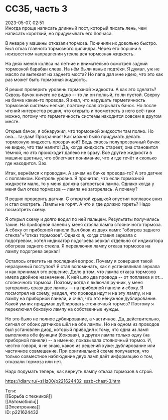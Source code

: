 ССЗБ, часть 3
==============

   
 2023-05-07, 02:51   
   Иногда проще написать длинный пост, который писать лень, чем написать короткий, но придумывать его полчаса.   
   
 В январе у машины отказали тормоза. Починили их довольно быстро. Был отказ главного тормозного цилиндра. Через его поршни в неизвестном направлении утекла вся тормозная жидкость.   
   
 На днях менял колёса на летние и внимательно осмотрел задний тормозной барабан слева. На нём были явные подтёки. Я думал, уж не масло ли вытекает из заднего моста? Но папа дал мне идею, что это как раз может быть тормозная жидкость.   
   
 Я решил проверить уровень тормозной жидкости. А как это сделать? Сквозь бачок ничего не видно -- то ли он полный, то ли пустой. Сверху на бачке какие-то провода. Я знал, что нарушать герметичность тормозной системы нельзя, поэтому ссал открывать бачок. Но после чтений интернетов решил, что открыть и посмотреть в него всё-таки можно, потому что герметичность системы находится совсем в другом месте.   
   
 Открыв бачок, я обнаружил, что тормозной жидкости там полно. Но она... та-дам! Прозрачная! Как можно было придумать делать тормозную жидкость прозрачной? Ведь сквозь полупрозрачный бачок не видно, что там налито! Да, когда жидкость стареет, она становится тёмной, но это происходит далеко не сразу. Все другие жидкости в машине цветные, что облегчает понимание, что и где течёт и сколько где находится. Ээх.   
   
 Итак, вернёмся к проводам. А зачем на бачке провода-то? А это датчик с поплавком. Контроль уровня. Я прочитал, что если тормозной жидкости мало, то у меня должна загореться лампа. Однако когда у меня был отказ тормозов -- лампа не загорелась. А почему?   
   
 Я решил проверить датчик. С открытой крышкой опустил поплавок вниз и стал смотреть. Лампы не горят. А что и где должно гореть? Надо посмотреть схему.   
   
 Я открыл схему и долго водил по ней пальцем. Результаты получились такие. На приборной панели у меня стояла лампа стояночного тормоза. А сбоку от приборной панели был блок из двух ламп: "обогрев заднего стекла"+"отказ тормозов". Однако я, когда ставил зеркала с подогревом, хотел индикатор подогрева зеркал отдельно от индикатора обогрева заднего стекла. Я переключил лампу отказа тормозов на лампу подогрева зеркал!   
   
 Осталось ответить на последний вопрос. Почему я совершил такой неразумный поступок? Я стал вспоминать, как я устанавливал зеркала и как принимал это решение. Дело в том, что лампа отказа тормозов имела двойное назначение. К ней шло два провода -- от поплавка и от... стояночного тормоза. Поэтому когда я включал ручник, у меня загорались сразу две лампы -- на приборной панели и сбоку. Я посмотрел на схему, увидел, что провода идут и на эту лампу, и на лампу на приборной панели, и счёл, что это ненужное дублирование. Какой умник придумал дублировать стояночный тормоз? Поэтому я переключил боковую лампу на собственные нужды.   
   
 Но это было не полное дублирование, а частичное. Да, действительно, сигнал от обоих датчиков шёл на обе лампы. Но на одном из проводов был установлен диод, который приводил к тому, что одна из ламп выполняла обе функции (боковая), а другая лампа только одну (на приборной панели) -- а именно, показывала стояночный тормоз. И, честно говоря, я не знаю, какое из решений хуже: дублирование или частичное совмещение. При оригинальной схеме получается, что только совместное наблюдение двух ламп даёт информацию о том, отказали тормоза или нет.   
   
 Надо подумать теперь, как вернуть лампу отказа тормозов в строй.   
     
 <https://diary.ru/~zHz00/p221624432_sszb-chast-3.htm>   
   
 Теги:   
 [[Борьба с техникой]]   
 [[Автомобили]]   
 [[Электроника]]   
 ID: p221624432